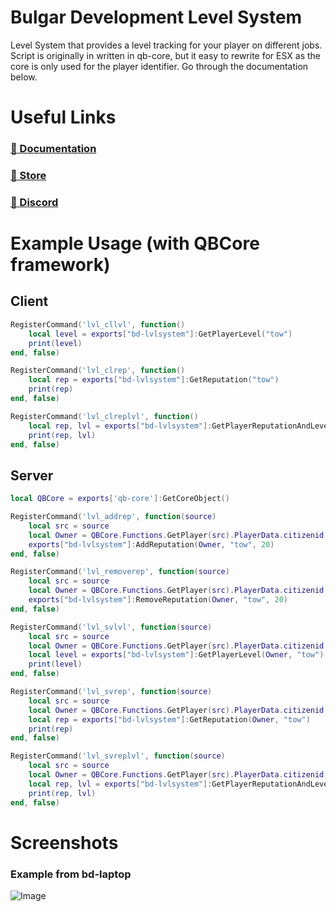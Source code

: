 # Bulgar Development Level System
Level System that provides a level tracking for your player on different jobs. Script is originally in written in qb-core, but it easy to rewrite for ESX as the core is only used for the player identifier. Go through the documentation below.

# Useful Links
### [📖 Documentation](https://docs.bulgar.dev/)
### [🏪 Store](https://store.bulgar.dev/)
### [💬 Discord](https://discord.gg/226pjjufyg)

# Example Usage (with QBCore framework)

## Client
```lua
RegisterCommand('lvl_cllvl', function()
    local level = exports["bd-lvlsystem"]:GetPlayerLevel("tow")
    print(level)
end, false)

RegisterCommand('lvl_clrep', function()
    local rep = exports["bd-lvlsystem"]:GetReputation("tow")
    print(rep)
end, false)

RegisterCommand('lvl_clreplvl', function()
    local rep, lvl = exports["bd-lvlsystem"]:GetPlayerReputationAndLevel("tow")
    print(rep, lvl)
end, false)
```

## Server
```lua
local QBCore = exports['qb-core']:GetCoreObject()

RegisterCommand('lvl_addrep', function(source)
    local src = source
    local Owner = QBCore.Functions.GetPlayer(src).PlayerData.citizenid
    exports["bd-lvlsystem"]:AddReputation(Owner, "tow", 20)
end, false)

RegisterCommand('lvl_removerep', function(source)
    local src = source
    local Owner = QBCore.Functions.GetPlayer(src).PlayerData.citizenid
    exports["bd-lvlsystem"]:RemoveReputation(Owner, "tow", 20)
end, false)

RegisterCommand('lvl_svlvl', function(source)
    local src = source
    local Owner = QBCore.Functions.GetPlayer(src).PlayerData.citizenid
    local level = exports["bd-lvlsystem"]:GetPlayerLevel(Owner, "tow")
    print(level)
end, false)

RegisterCommand('lvl_svrep', function(source)
    local src = source
    local Owner = QBCore.Functions.GetPlayer(src).PlayerData.citizenid
    local rep = exports["bd-lvlsystem"]:GetReputation(Owner, "tow")
    print(rep)
end, false)

RegisterCommand('lvl_svreplvl', function(source)
    local src = source
    local Owner = QBCore.Functions.GetPlayer(src).PlayerData.citizenid
    local rep, lvl = exports["bd-lvlsystem"]:GetPlayerReputationAndLevel(Owner, "tow")
    print(rep, lvl)
end, false)
```

# Screenshots

### Example from bd-laptop

![Image](https://r2.fivemanage.com/ngdTgLtsPcWttgwAMACiI/image/Lvlsystem.png)